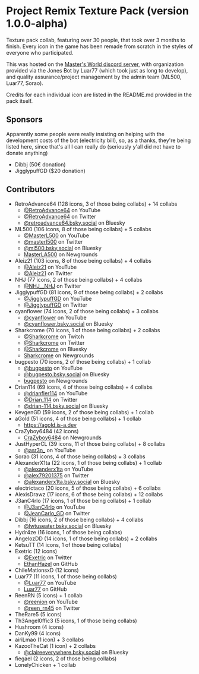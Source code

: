 # Project Remix Texture Pack (version 1.0.0-alpha)
Texture pack collab, featuring over 30 people, that took over 3 months to finish.
Every icon in the game has been remade from scratch in the styles of everyone who participated.

This was hosted on the [Master's World discord server](https://discord.gg/tFUyJw5), with organization provided via the Jones Bot by Luar77 (which took just as long to develop), and quality assurance/project management by the admin team (ML500, Luar77, Sorao).

Credits for each individual icon are listed in the README.md provided in the pack itself.

## Sponsors
Apparently some people were really insisting on helping with the development costs of the bot (electricity bill), so, as a thanks, they're being listed here, since that's all I can really do (seriously y'all did not have to donate anything)
- Dibbj (50€ donation)
- JigglypuffGD ($20 donation)

## Contributors
- RetroAdvance64       (128 icons, 3 of those being collabs) + 14 collabs
	- [@RetroAdvance64](https://www.youtube.com/@RetroAdvance64) on YouTube
	- [@RetroAdvance64](https://twitter.com/RetroAdvance64) on Twitter
	- [@retroadvance64.bsky.social](https://bsky.app/profile/retroadvance64.bsky.social) on Bluesky
- ML500                (106 icons, 8 of those being collabs) + 5 collabs
	- [@MasterL500](https://www.youtube.com/@MasterL500) on YouTube
	- [@masterl500](https://twitter.com/masterl500) on Twitter
	- [@ml500.bsky.social](https://bsky.app/profile/ml500.bsky.social) on Bluesky
	- [MasterLA500](https://MasterLA500.newgrounds.com) on Newgrounds
- Aleiz21              (103 icons, 8 of those being collabs) + 4 collabs
	- [@Aleiz21](https://www.youtube.com/@Aleiz21) on YouTube
	- [@Aleiz21](https://twitter.com/Aleiz21) on Twitter
- NHJ                  (77 icons, 2 of those being collabs) + 4 collabs
	- [@NHJ__NHJ](https://twitter.com/NHJ__NHJ) on Twitter
- JigglypuffGD         (81 icons, 9 of those being collabs) + 2 collabs
	- [@JigglypuffGD](https://www.youtube.com/@JigglypuffGD) on YouTube
	- [@JigglypuffGD](https://twitter.com/JigglypuffGD) on Twitter
- cyanflower           (74 icons, 2 of those being collabs) + 3 collabs
	- [@cyanflower](https://www.youtube.com/@cyanflower) on YouTube
	- [@cyanflower.bsky.social](https://bsky.app/profile/cyanflower.bsky.social) on Bluesky
- Sharkcrome           (70 icons, 1 of those being collabs) + 2 collabs
	- [@Sharkcrome](https://www.twitch.tv/Sharkcrome) on Twitch
	- [@Sharkcrome](https://twitter.com/Sharkcrome) on Twitter
	- [@Sharkcrome](https://bsky.app/profile/Sharkcrome) on Bluesky
	- [Sharkcrome](https://Sharkcrome.newgrounds.com) on Newgrounds
- bugpesto             (70 icons, 2 of those being collabs) + 1 collab
	- [@bugpesto](https://www.youtube.com/@bugpesto) on YouTube
	- [@bugpesto.bsky.social](https://bsky.app/profile/bugpesto.bsky.social) on Bluesky
	- [bugpesto](https://bugpesto.newgrounds.com) on Newgrounds
- Drian114             (69 icons, 4 of those being collabs) + 4 collabs
	- [@drianfler114](https://www.youtube.com/@drianfler114) on YouTube
	- [@Drian_114](https://twitter.com/Drian_114) on Twitter
	- [@drian-114.bsky.social‬](https://bsky.app/profile/drian-114.bsky.social‬) on Bluesky
- KevgenGD             (59 icons, 2 of those being collabs) + 1 collab
- aGold                (51 icons, 4 of those being collabs) + 1 collab
	- https://agold.is-a.dev
- CraZyboy6484         (42 icons)
	- [CraZyboy6484](https://CraZyboy6484.newgrounds.com) on Newgrounds
- JustHyperCL          (39 icons, 11 of those being collabs) + 8 collabs
	- [@asr3n_](https://www.youtube.com/@asr3n_) on YouTube
- Sorao                (31 icons, 4 of those being collabs) + 3 collabs
- AlexanderX1ta        (22 icons, 1 of those being collabs) + 1 collab
	- [@alexanderx1ta](https://www.youtube.com/@alexanderx1ta) on YouTube
	- [@alex79201375](https://twitter.com/alex79201375) on Twitter
	- [@alexanderx1ta.bsky.social](https://bsky.app/profile/alexanderx1ta.bsky.social) on Bluesky
- electrictaco         (20 icons, 5 of those being collabs) + 6 collabs
- AlexisDrawz          (17 icons, 6 of those being collabs) + 12 collabs
- J3anC4rlo            (17 icons, 1 of those being collabs) + 1 collab
	- [@J3anC4rlo](https://www.youtube.com/@J3anC4rlo) on YouTube
	- [@JeanCarlo_GD](https://twitter.com/JeanCarlo_GD) on Twitter
- Dibbj                (16 icons, 2 of those being collabs) + 4 collabs
	- [@lwtuseater.bsky.social‬](https://bsky.app/profile/lwtuseater.bsky.social‬) on Bluesky
- Hydr4ze              (16 icons, 1 of those being collabs)
- AngelozDD            (14 icons, 1 of those being collabs) + 2 collabs
- KetsuTT              (14 icons, 1 of those being collabs)
- Exetric              (12 icons)
	- [@Exetric](https://twitter.com/Exetric) on Twitter
	- [EthanHazel](https://github.com/EthanHazel) on GitHub
- ChileMationsxD       (12 icons)
- Luar77               (11 icons, 1 of those being collabs)
	- [@Luar77](https://www.youtube.com/@Luar77) on YouTube
	- [Luar77](https://github.com/Luar77) on GitHub
- ReenRN               (5 icons) + 1 collab
	- [@reenion](https://www.youtube.com/@reenion) on YouTube
	- [@reen_rn45](https://twitter.com/reen_rn45) on Twitter
- TheRare5             (5 icons)
- Th3Angel0ffic3       (5 icons, 1 of those being collabs)
- Hushroom             (4 icons)
- DanKy99              (4 icons)
- airiLmao             (1 icon) + 3 collabs
- KazooTheCat          (1 icon) + 2 collabs
	- [@claireeverywhere.bsky.social](https://bsky.app/profile/claireeverywhere.bsky.social) on Bluesky
- fiegael              (2 icons, 2 of those being collabs)
- LonelyChicken         + 1 collab
